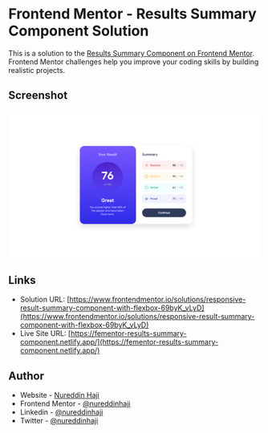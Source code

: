 
# Frontend Mentor - Results Summary Component Solution
This is a solution to the [Results Summary Component on Frontend Mentor](https://www.frontendmentor.io/challenges/results-summary-component-CE_K6s0maV/hub). Frontend Mentor challenges help you improve your coding skills by building realistic projects.

## Screenshot

![](/images/screenshot.png)

## Links

- Solution URL: [https://www.frontendmentor.io/solutions/responsive-result-summary-component-with-flexbox-69byK_vLyD](https://www.frontendmentor.io/solutions/responsive-result-summary-component-with-flexbox-69byK_vLyD)
- Live Site URL: [https://fementor-results-summary-component.netlify.app/](https://fementor-results-summary-component.netlify.app/)

## Author
- Website - [Nureddin Haji](https://www.your-site.com)
- Frontend Mentor - [@nureddinhaji](https://www.frontendmentor.io/profile/nureddinhaji)
- Linkedin - [@nureddinhaji](https://www.twitter.com/nureddinhaji)
- Twitter - [@nureddinhaji](https://www.linkedin.com/in/nureddinhaji)

